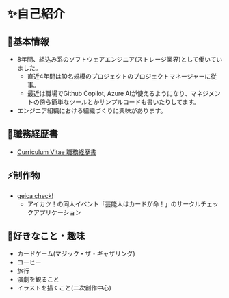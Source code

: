 # ✨自己紹介
## 👦基本情報
- 8年間、組込み系のソフトウェアエンジニア(ストレージ業界)として働いていました。
  - 直近4年間は10名規模のプロジェクトのプロジェクトマネージャーに従事。
  - 最近は職場でGithub Copilot, Azure AIが使えるようになり、マネジメントの傍ら簡単なツールとかサンプルコードも書いたりしてます。
- エンジニア組織における組織づくりに興味があります。

## 📝職務経歴書
- [Curriculum Vitae 職務経歴書](https://github.com/kainoika/kainoika/wiki/Curriculum-Vitae-%E8%81%B7%E5%8B%99%E7%B5%8C%E6%AD%B4%E6%9B%B8(%E4%B8%80%E8%88%AC%E5%85%AC%E9%96%8B%E5%90%91%E3%81%91))

## ⚡制作物
- [geica check!](https://geicacheck.com/)
  - アイカツ！の同人イベント「芸能人はカードが命！」のサークルチェックアプリケーション

## 💖好きなこと・趣味
- カードゲーム(マジック・ザ・ギャザリング)
- コーヒー
- 旅行
- 演劇を観ること
- イラストを描くこと(二次創作中心)

<!--
**kainoika/kainoika** is a ✨ _special_ ✨ repository because its `README.md` (this file) appears on your GitHub profile.

Here are some ideas to get you started:

- 🔭 I’m currently working on ...
- 🌱 I’m currently learning ...
- 👯 I’m looking to collaborate on ...
- 🤔 I’m looking for help with ...
- 💬 Ask me about ...
- 📫 How to reach me: ...
- 😄 Pronouns: ...
- ⚡ Fun fact: ...
-->
